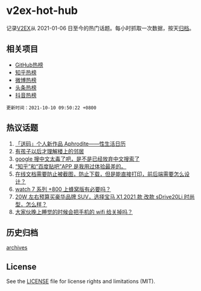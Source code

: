 # v2ex-hot-hub

 记录[V2EX](https://www.v2ex.com/)从 2021-01-06 日至今的热门话题。每小时抓取一次数据，按天[归档](archives)。
 
 ## 相关项目

- [GitHub热榜](https://github.com/snaildev/github-hot-hub)
- [知乎热榜](https://github.com/snaildev/zhihu-hot-hub)
- [微博热榜](https://github.com/snaildev/weibo-hot-hub)
- [头条热榜](https://github.com/snaildev/toutiao-hot-hub)
- [抖音热榜](https://github.com/snaildev/douyin-hot-hub)


 `更新时间：2021-10-10 09:50:22 +0800`

## 热议话题

1. [「送码」个人新作品 Aphrodite——性生活日历](https://www.v2ex.com/t/806679)
1. [有孩子以后才理解楼上的邻居](https://www.v2ex.com/t/806683)
1. [google 搜中文太毒了吧，是不是已经放弃中文搜索了](https://www.v2ex.com/t/806592)
1. [“知乎”和“百度贴吧”APP 是我用过体验最差的。](https://www.v2ex.com/t/806624)
1. [在线文档需要防止被截图，防止下载，但是能直接打印，前后端需要怎么设计？](https://www.v2ex.com/t/806677)
1. [watch 7 系列 +800 上蜂窝版有必要吗？](https://www.v2ex.com/t/806595)
1. [20W 左右预算买豪华品牌 SUV，选择宝马 X1 2021 款 改款 sDrive20Li 时尚型，怎么样？](https://www.v2ex.com/t/806608)
1. [大家伙晚上睡觉的时候会把手机的 wifi 给关掉吗？](https://www.v2ex.com/t/806599)

## 历史归档

[archives](archives)

## License

See the [LICENSE](LICENSE) file for license rights and limitations (MIT).
